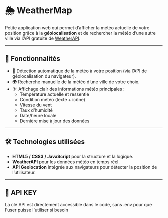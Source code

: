 # 🌦️ WeatherMap

Petite application web qui permet d’afficher la météo actuelle de votre position grâce à la **géolocalisation** et de rechercher la météo d’une autre ville via l’API gratuite de [WeatherAPI](https://www.weatherapi.com/).

---

## 🚀 Fonctionnalités

- 📍 Détection automatique de la météo à votre position (via l’API de géolocalisation du navigateur).  
- 🌍 Recherche manuelle de la météo d’une ville de votre choix.  
- ☀️ Affichage clair des informations météo principales :  
  - Température actuelle et ressentie  
  - Condition météo (texte + icône)  
  - Vitesse du vent  
  - Taux d’humidité  
  - Date/heure locale  
  - Dernière mise à jour des données  

---

## 🛠️ Technologies utilisées

- **HTML5 / CSS3 / JavaScript** pour la structure et la logique.  
- **WeatherAPI** pour les données météo en temps réel.  
- **API Geolocation** intégrée aux navigateurs pour détecter la position de l’utilisateur.  

---

## 📂 API KEY

La clé API est directement accessible dans le code, sans .env pour que l'user puisse l'utiliser si besoin

